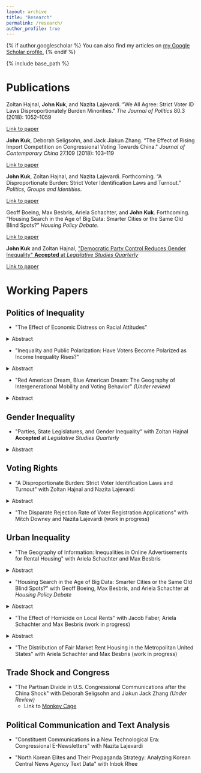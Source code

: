 ```yaml
---
layout: archive
title: "Research"
permalink: /research/
author_profile: true
---
```


{% if author.googlescholar %}
  You can also find my articles on <u><a href="{{author.googlescholar}}">my Google Scholar profile</a>.</u>
{% endif %}

<!-- Global site tag (gtag.js) - Google Analytics -->
<script async src="https://www.googletagmanager.com/gtag/js?id=UA-123521501-1"></script>
<script>
  window.dataLayer = window.dataLayer || [];
  function gtag(){dataLayer.push(arguments);}
  gtag('js', new Date());

  gtag('config', 'UA-123521501-1');
</script>


{% include base_path %}

Publications
======
Zoltan Hajnal, **John Kuk**, and Nazita Lajevardi. “We All Agree: Strict Voter ID Laws Disproportionately Burden Minorities.” *The Journal of Politics* 80.3 (2018): 1052–1059

[Link to paper](https://www.journals.uchicago.edu/doi/abs/10.1086/696617)

**John Kuk**, Deborah Seligsohn, and Jack Jiakun Zhang. “The Effect of Rising Import Competition on Congressional Voting Towards China." *Journal of Contemporary China* 27.109 (2018): 103–119

[Link to paper](https://www.tandfonline.com/doi/abs/10.1080/10670564.2017.1363024)

**John Kuk**, Zoltan Hajnal, and Nazita Lajevardi. Forthcoming. “A Disproportionate Burden: Strict Voter Identification Laws and Turnout.” *Politics, Groups and Identities*.

[Link to paper](https://www.tandfonline.com/doi/abs/10.1080/21565503.2020.1773280)

Geoff Boeing, Max Besbris, Ariela Schachter, and **John Kuk**. Forthcoming. “Housing Search in the Age of Big Data: Smarter Cities or the Same Old Blind Spots?” *Housing Policy Debate*.

[Link to paper](https://www.tandfonline.com/doi/abs/10.1080/10511482.2019.1684336)


**John Kuk** and Zoltan Hajnal, ["Democratic Party Control Reduces Gender Inequality" **Accepted** at *Legislative Studies Quarterly*](https://jskuk.github.io/files/Democratic_Party_Control_Reduces_Gender_Inequality.pdf)

[Link to paper](https://papers.ssrn.com/abstract=3699712)

Working Papers
=======

## Politics of Inequality 


- "The Effect of Economic Distress on Racial Attitudes"

<details><summary>Abstract</summary>
<p>
Scholars have long considered racial attitudes as an independent factor from economic experiences. In this paper, I question this premise. I explore the impact of economic anxiety on racial attitudes and develop a theory to explain how economic anxiety activates an individual’s racial resentment. Individuals whose living standards have stagnated over time and thus fear losing their socioeconomic status are likely to develop stronger in-group solidarity and out- group derogation. Individuals counteract economic threats by developing stronger in-group versus out-group identity. I test this theory in two different empirical settings. First, using local Chinese import exposure as an instrument to capture local economic disruption, I measure how an unexpected shock to the local economy engenders a higher level of racial resentment. Second, I run a survey experiment by priming respondents to think about financially stressful situations. Respondents primed with economic anxiety showed a higher level of racial resentment and ethnocentrism.
</p>
</details>


- "Inequality and Public Polarization: Have Voters Become Polarized as Income Inequality Rises?"

<details><summary>Abstract</summary>
<p>
Have voters become polarized as income inequality has risen? To better understand polarization among the public and its relationship with inequality, I estimate voters’ ideology in two dimensions from 1980 to 2012 with a two-dimensional item response theory (IRT) model. The IRT model shows that the degree of polarization in economic policy preferences has not increased since 1980, but rather that polarization on racial and social issues has increased. The views on racial and social issues are largely driven by racial resentment. The degree of polariza- tion on social issues and on inequality levels are as highly correlated as the degree of correlation between polarization among elected officials and inequality. These results suggest that the link between inequality and polarization in Congress is voters’ polarization on non-economic issues, and not redistributive preferences.
 </p>
  </details>



- "Red American Dream, Blue American Dream: The Geography of Intergenerational Mobility and Voting Behavior" *(Under review)*

<details><summary>Abstract</summary>
<p>
What happens to voters’ hearts and minds when the reality of the American Dream is shifting? The United States has long been called the “Land of Opportunity” with its high levels of social mobility long considered to be the bedrock of American exceptionalism. However, recent research on intergenerational mobility has found large geographical differences within the United States. In this article, I develop a theory explaining why the level of intergenerational mobility in voters’ neighborhoods is correlated with voting behavior. I show that Census tract level-measured mobility is positively correlated with Republican vote share and the individual probability of voting Republican. This article also provides an explanation why poor voters support Republican candidates. Low-income voters vote Republican in the presence of the prospect that hard work will offer them an opportunity to succeed. Low-income voters’ likelihood of voting Republican is more strongly correlated with intergenerational mobility than middle- and high-income voters.
 </p>
</details>


## Gender Inequality
- "Parties, State Legislatures, and Gender Inequality" with Zoltan Hajnal **Accepted** at *Legislative Studies Quarterly*
<details><summary>Abstract</summary>
<p>
Women earn less than men who work in the same job with the same level of experience.  We know much about this gender wage gap but little about its political or partisan sources.  In this article, we examine the effects of party control of state government on gender inequality in income, wages, unemployment, and poverty. Employing both a regression discontinuity design and a dynamic difference-in-difference analysis, we find that electing a Democratic majority to the state house leads to substantial improvement in women’s incomes, wages, and unemployment relative to men – especially in recent years.  We also show that policy shifts could be driving that process. Democratic control leads to significantly more liberal policies on women’s rights and abortion.  We find, however, fewer clear effects on poverty and less robust results for partisan control of the governor’s office or the state senate. Parties and politics matter, but not always. 
</p>
</details>



## Voting Rights
- "A Disproportionate Burden: Strict Voter Identification Laws and Turnout" with Zoltan Hajnal and Nazita Lajevardi

<details><summary>Abstract</summary>
<p>
Critics of strict photo identification laws claim that they impose a disproportionate burden on minority voters.  Yet, empirical studies assessing the impact of these laws on minority turnout have reached decidedly mixed results. This article offers a more rigorous test that will help advance the empirical literature and contribute to the legal debate in three ways: we focus on recent elections with a broad set of strict photo ID laws in place, rely on official turnout data rather than surveys, and employ a research design that assesses change over time using a difference-in-difference approach to alleviate the inference problems that plague most existing studies. We use aggregate county turnout data from 2012 to 2016 and find that the racial gap in turnout between more diverse and less diverse counties grew more in states enacting new strict photo ID laws than it did elsewhere.  Strict voter ID laws appear to discriminate.   
</p>
</details>


- "The Disparate Rejection Rate of Voter Registration Applications" with Mitch Downey and Nazita Lajevardi (work in progress)


## Urban Inequality

- "The Geography of Information: Inequalities in Online Advertisements for Rental Housing" with Ariela Schachter and Max Besbris

<details><summary>Abstract</summary>
<p>
More urban residents find their housing through online search tools than any other source and recent research has theorized the potential for online information to transform and equalize the housing search process. Yet little work has examined the quantity and quality of housing information available online. Using a corpus of millions of Craigslist advertisements for rental housing we examine whether housing search websites equalize access to information across neighborhoods. We find that, akin to other off-line information sources, housing websites present segmented and segregated information that tracks with other forms of socio-spatial inequality. Our findings have implications for understanding the structure of the rental housing market as well as the housing search process, and for theorizing how tenants form expectations about neighborhoods and landlords.
</p>
</details>

- "Housing Search in the Age of Big Data: Smarter Cities or the Same Old Blind Spots?" with Geoff Boeing, Max Besbris, and Ariela Schachter at *Housing Policy Debate*

<details><summary>Abstract</summary>
<p>
Housing scholars stress the importance of the information environment in shaping housing search behavior and outcomes. Rental listings have increasingly moved online over the past two decades and, in turn, online platforms like Craigslist are now central to the search process. Do these technology platforms serve as information equalizers or do they reflect traditional information inequalities that correlate with neighborhood sociodemographic characteristics? We synthesize and extend analyses of millions of US Craigslist rental listings and find they supply significantly different volume, quality, and types of information about different communities. Technology platforms have the potential to broaden, diversify, and equalize housing search information, but they rely on landlord behavior and, in turn, likely will not reach this potential without a significant redesign or policy intervention. Smart cities advocates hoping to build better cities through technology must critically interrogate big data for systematic biases. 
</p>
</details>

- "The Effect of Homicide on Local Rents" with Jacob Faber, Ariela Schachter and Max Besbris (work in progress)

<details><summary>Abstract</summary>
<p>
The collateral effects of homicide--that is, tolls on individuals and communities experiencing homicides in addition to loss of life—are numerous. While previous work has documented impacts on children and intergenerational mobility, we explore the effects of violent crime on a different economic outcome. Specifically, we use a unique geocoded and timestamped data set of advertisements for rental housing to examine the effect of neighborhood homicides on local rent prices. Using a regression discontinuity approach, we find that homicide decreases the listed price of nearby rental housing. Homicide reverberates throughout communities, affecting various aspects of individual and collective experience. Additionally, since homicides, and crime more generally, are geographically concentrated, understanding their wide-ranging effects helps explain broader, systemic differences across neighborhoods and how individual residents' lives--including their economic conditions--are shaped by their geographic contexts.
</p>
</details>

- "The Distribution of Fair Market Rent Housing in the Metropolitan United States" with Ariela Schachter and Max Besbris (work in progress)


## Trade Shock and Congress

- "The Partisan Divide in U.S. Congressional Communications after the China Shock" with Deborah Seligsohn and Jiakun Jack Zhang *(Under Review)*
  - Link to [Monkey Cage](https://www.washingtonpost.com/news/monkey-cage/wp/2018/08/07/why-republicans-dont-push-back-on-trumps-china-tariffs-in-one-map/?utm_term=.381c8ba32608)






## Political Communication and Text Analysis

- "Constituent Communications in a New Technological Era: Congressional E-Newsletters" with Nazita Lajevardi 

- "North Korean Elites and Their Propaganda Strategy: Analyzing Korean Central News Agency Text Data" with Inbok Rhee 
